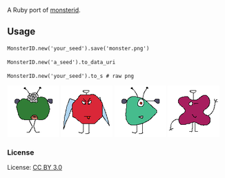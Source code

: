 A Ruby port of [monsterid](http://www.splitbrain.org/projects/monsterid).

## Usage

    MonsterID.new('your_seed').save('monster.png')

    MonsterID.new('a_seed').to_data_uri

    MonsterID.new('your_seed').to_s # raw png

![lovely eyes](https://github.com/dira/monsterid/blob/master/examples/lovely_eyes.png?raw=true) ![angry](https://github.com/dira/monsterid/blob/master/examples/angry.png?raw=true) ![pointy](https://github.com/dira/monsterid/blob/master/examples/pointy.png?raw=true) ![;)](https://github.com/dira/monsterid/blob/master/examples/wink.png?raw=true)

### License

License: [CC BY 3.0](http://creativecommons.org/licenses/by/3.0/)
